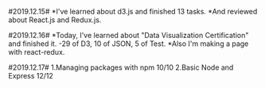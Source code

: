 #2019.12.15#
*I've learned about d3.js and finished 13 tasks.
*And reviewed about React.js and Redux.js.

#2019.12.16#
*Today, I've learned about "Data Visualization Certification" and finished it.
-29 of D3, 10 of JSON, 5 of Test.
*Also I'm making a page with react-redux.

#2019.12.17#
1.Managing packages with npm 10/10
2.Basic Node and Express 12/12
